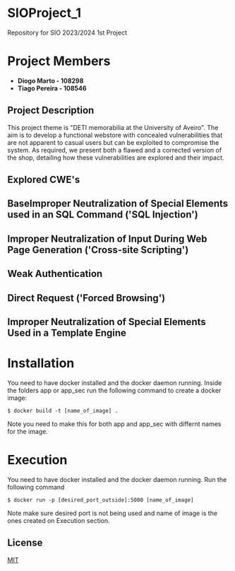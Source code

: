 # SIOProject_1
Repository for SIO 2023/2024 1st Project

# Project Members

- **Diogo Marto   - 108298**
- **Tiago Pereira - 108546**

## Project Description

This project theme is "DETI memorabilia at the University of Aveiro". The aim is to develop a functional webstore with concealed vulnerabilities that are not apparent to casual users but can be exploited to compromise the system. As required, we present both a flawed and a corrected version of the shop, detailing how these vulnerabilities are explored and their impact.

## Explored CWE's

##      BaseImproper Neutralization of Special Elements used in an SQL Command ('SQL Injection')
##      Improper Neutralization of Input During  Web Page Generation ('Cross-site Scripting') 
##      Weak Authentication
##      Direct Request ('Forced Browsing')
##      Improper Neutralization of Special Elements Used in a Template Engine

# Installation

You need to have docker installed and the docker daemon running.
Inside the folders app or app_sec run the following command to create a docker image:

```
$ docker build -t [name_of_image] . 
```

Note you need to make this for both app and app_sec with differnt names for the image.

# Execution

You need to have docker installed and the docker daemon running.
Run the following command

```
$ docker run -p [desired_port_outside]:5000 [name_of_image]
```

Note make sure desired port is not being used and name of image is the ones created on Execution section.

## License

[MIT](https://choosealicense.com/licenses/mit/)
